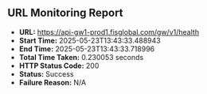 ## URL Monitoring Report

- **URL:** https://api-gw1-prod1.fisglobal.com/gw/v1/health
- **Start Time:** 2025-05-23T13:43:33.488943
- **End Time:** 2025-05-23T13:43:33.718996
- **Total Time Taken:** 0.230053 seconds
- **HTTP Status Code:** 200
- **Status:** Success
- **Failure Reason:** N/A
